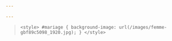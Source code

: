 ```yaml
---

---
```

>     <style> #mariage { background-image: url(/images/femme-gbf89c5098_1920.jpg); } </style>